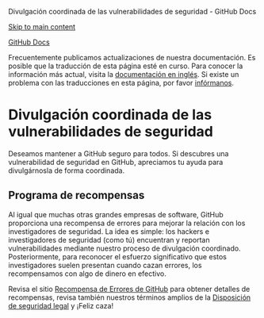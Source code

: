 Divulgación coordinada de las vulnerabilidades de seguridad - GitHub Docs

[Skip to main content](#main-content)

[](/es)[GitHub Docs](/es)

Frecuentemente publicamos actualizaciones de nuestra documentación. Es posible que la traducción de esta página esté en curso. Para conocer la información más actual, visita la [documentación en inglés](/en). Si existe un problema con las traducciones en esta página, por favor [infórmanos](https://github.com/contact?form[subject]=translation%20issue%20on%20docs.github.com&form[comments]=).

Divulgación coordinada de las vulnerabilidades de seguridad
==========

Deseamos mantener a GitHub seguro para todos. Si descubres una vulnerabilidad de seguridad en GitHub, apreciamos tu ayuda para divulgárnosla de forma coordinada.

[](#bounty-program)Programa de recompensas
----------

Al igual que muchas otras grandes empresas de software, GitHub proporciona una recompensa de errores para mejorar la relación con los investigadores de seguridad. La idea es simple: los hackers e investigadores de seguridad (como tú) encuentran y reportan vulnerabilidades mediante nuestro proceso de divulgación coordinado. Posteriormente, para reconocer el esfuerzo significativo que estos investigadores suelen presentan cuando cazan errores, los recompensamos con algo de dinero en efectivo.

Revisa el sitio [Recompensa de Errores de GitHub](https://bounty.github.com) para obtener detalles de recompensas, revisa también nuestros términos amplios de la [Disposición de seguridad legal](/es/articles/github-bug-bounty-program-legal-safe-harbor) y ¡Feliz caza!
